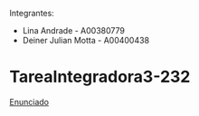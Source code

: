 Integrantes:
- Lina Andrade - A00380779
- Deiner Julian Motta - A00400438

# TareaIntegradora3-232

[Enunciado](https://docs.google.com/document/d/1s_AX4SIW261CW7jWDRyuWMghspTFslC2/edit?usp=sharing&ouid=109415827520879394849&rtpof=true&sd=true)
